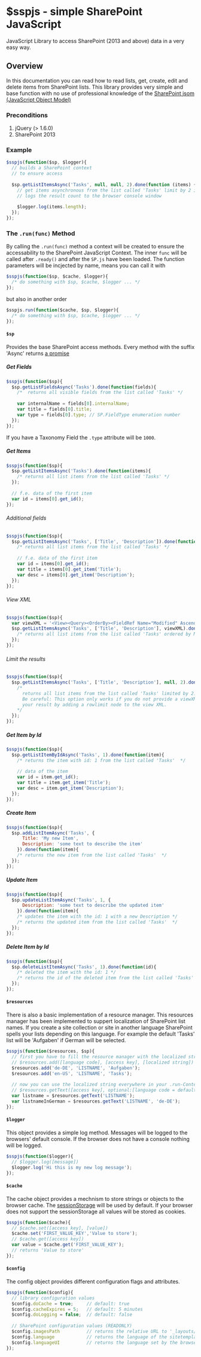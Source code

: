 # $sspjs - simple SharePoint JavaScript #
JavaScript Library to access SharePoint (2013 and above) data in a very easy way.

## Overview ###
In this documentation you can read how to read lists, get, create, edit and delete items from SharePoint lists. This library provides very simple and base function with no use of professional knowledge of the [SharePoint jsom (JavaScript Object Model)](https://msdn.microsoft.com/en-us/library/office/jj246996.aspx)

### Preconditions
1. jQuery (> 1.6.0) 
2. SharePoint 2013

### Example
```javascript
$sspjs(function($sp, $logger){
  // builds a SharePoint context 
  // to ensure access
  
  $sp.getListItemsAsync('Tasks', null, null, 2).done(function (items) {
    // get items asynchronous from the list called 'Tasks' limit by 2 items
    // logs the result count to the browser console window
    
    $logger.log(items.length);
  });
});
```
### The `.run(func)` Method
By calling the `.run(func)` method a context will be created to ensure the accessability to the SharePoint JavaScript Context.
The inner `func` will be called after `.ready()` and after the `SP.js` have been loaded. The function parameters will be incjected by name, means you can call it with 
```javascript
$sspjs(function($sp, $cache, $logger){ 
  /* do something with $sp, $cache, $logger ... */ 
});
```
but also in another order 
```javascript
$sspjs.run(function($cache, $sp, $logger){ 
  /* do something with $sp, $cache, $logger ... */ 
});
```

#### `$sp`
Provides the base SharePoint access methods. Every method with the suffix 'Async' returns [a promise](https://api.jquery.com/deferred.promise/)

##### Get Fields
```javascript
$sspjs(function($sp){ 
  $sp.getListFieldsAsync('Tasks').done(function(fields){
    /*  returns all visible fields from the list called 'Tasks' */
    
    var internalName = fields[0].internalName;
    var title = fields[0].title;
    var type = fields[0].type; // SP.FieldType enumeration number
  });
});
```
If you have a Taxonomy Field the `.type` attribute will be `1000`.

##### Get Items
```javascript
$sspjs(function($sp){ 
  $sp.getListItemsAsync('Tasks').done(function(items){
    /* returns all list items from the list called 'Tasks' */
  });
  
  // f.e. data of the first item
  var id = items[0].get_id();
});
```
###### Additional fields
```javascript
$sspjs(function($sp){ 
  $sp.getListItemsAsync('Tasks', ['Title', 'Description']).done(function(items){
    /* returns all list items from the list called 'Tasks' */
    
    // f.e. data of the first item
    var id = items[0].get_id();
    var title = items[0].get_item('Title');
    var desc = items[0].get_item('Description');
  });
});
```
###### View XML
```javascript
$sspjs(function($sp){ 
  var viewXML = '<View><Query><OrderBy><FieldRef Name="Modified" Ascending="FALSE"/></OrderBy></Query></View>';
  $sp.getListItemsAsync('Tasks', ['Title', 'Description'], viewXML).done(function(items){
    /* returns all list items from the list called 'Tasks' ordered by Modified date */
  });
});
```
###### Limit the results
```javascript
$sspjs(function($sp){ 
  $sp.getListItemsAsync('Tasks', ['Title', 'Description'], null, 2).done(function(items){
    /* 
      returns all list items from the list called 'Tasks' limited by 2.
      Be careful: This option only works if you do not provide a viewXML. If you do need a viewXML you can limit 
      your result by adding a rowlimit node to the view XML.
    */
  });
});
```
##### Get Item by Id
```javascript
$sspjs(function($sp){ 
  $sp.getListItemByIdAsync('Tasks', 1).done(function(item){
    /* returns the item with id: 1 from the list called 'Tasks'  */
    
    // data of the item
    var id = item.get_id();
    var title = item.get_item('Title');
    var desc = item.get_item('Description');
  });
});
```
##### Create Item
```javascript
$sspjs(function($sp){ 
  $sp.addListItemAsync('Tasks', {
      Title: 'My new Item',
      Description: 'some text to describe the item'
    }).done(function(item){
    /* returns the new item from the list called 'Tasks'  */
  });
});
```
##### Update Item
```javascript
$sspjs(function($sp){ 
  $sp.updateListItemAsync('Tasks', 1, {
      Description: 'some text to describe the updated item'
    }).done(function(item){
    /* updates the item with the id: 1 with a new Description */
    /* returns the updated item from the list called 'Tasks'  */
  });
});
```
##### Delete Item by Id
```javascript
$sspjs(function($sp){ 
  $sp.deleteListItemAsync('Tasks', 1).done(function(id){
    /* deleted the item with the id: 1 */
    /* returns the id of the deleted item from the list called 'Tasks'  */
  });
});
```
#### `$resources`
There is also a basic implementation of a resource manager. This resources manager has been implemented to suppert
localization of SharePoint list names. If you create a site collection or site in another language SharePoint spells your lists depending on this language. For example the default 'Tasks' list will be 'Aufgaben' if German will be selected.
```javascript
$sspjs(function($resources, $sp){ 
  // first you have to fill the resource manager with the localized strings
  // $resources.add([language code], [access key], [localized string])
  $resources.add('de-DE', 'LISTNAME', 'Aufgaben');
  $resources.add('en-US', 'LISTNAME', 'Tasks');
  
  // now you can use the localized string everywhere in your .run-Context
  // $resources.getText([access key], optional:[language code = default site language])
  var listname = $resources.getText('LISTNAME');
  var listnameInGerman = $resources.getText('LISTNAME', 'de-DE');
});
```

#### `$logger`
This object provides a simple log method. Messages will be logged to the browsers' default console. If the browser does not have a console nothing will be logged.
```javascript
$sspjs(function($logger){
  // $logger.log([message])
  $logger.log('Hi this is my new log message');
});
```
#### `$cache`
The cache object provides a mechnism to store strings or objects to the browser cache. The [sessionStorage](https://developer.mozilla.org/de/docs/Web/API/Window/sessionStorage) will be used by default. If your browser does not support the sessionStorage all values will be stored as cookies.
```javascript
$sspjs(function($cache){
  // $cache.set([access key], [value])
  $cache.set('FIRST_VALUE_KEY','Value to store');
  // $cache.get([access key])
  var value = $cache.get('FIRST_VALUE_KEY');
  // returns 'Value to store'
});
```
#### `$config`
The config object provides different configuration flags and attributes.
```javascript
$sspjs(function($config){
  // library configuration values
  $config.doCache = true;     // default: true
  $config.cacheExpires = 5;   // default: 5 minutes
  $config.doLogging = false;  // default: false
  
  // SharePoint configuration values (READONLY)
  $config.imagesPath          // returns the relative URL to '_layouts/images/'
  $config.language            // returns the language of the sitetemplate (used by $resources)
  $config.languageUI          // returns the language set by the browsers local
});
```

